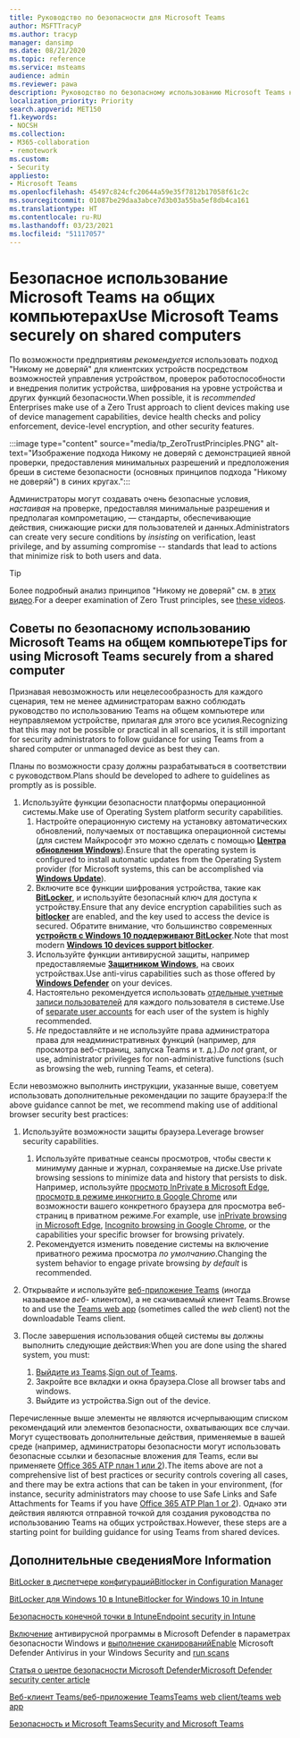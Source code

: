```yaml
---
title: Руководство по безопасности для Microsoft Teams
author: MSFTTracyP
ms.author: tracyp
manager: dansimp
ms.date: 08/21/2020
ms.topic: reference
ms.service: msteams
audience: admin
ms.reviewer: pawa
description: Руководство по безопасному использованию Microsoft Teams на общем компьютере рабочего места.
localization_priority: Priority
search.appverid: MET150
f1.keywords:
- NOCSH
ms.collection:
- M365-collaboration
- remotework
ms.custom:
- Security
appliesto:
- Microsoft Teams
ms.openlocfilehash: 45497c824cfc20644a59e35f7812b17058f61c2c
ms.sourcegitcommit: 01087be29daa3abce7d3b03a55ba5ef8db4ca161
ms.translationtype: HT
ms.contentlocale: ru-RU
ms.lasthandoff: 03/23/2021
ms.locfileid: "51117057"
---
```

# <a name="use-microsoft-teams-securely-on-shared-computers"></a><span data-ttu-id="13694-103">Безопасное использование Microsoft Teams на общих компьютерах</span><span class="sxs-lookup"><span data-stu-id="13694-103">Use Microsoft Teams securely on shared computers</span></span>

<span data-ttu-id="13694-104">По возможности предприятиям *рекомендуется* использовать подход "Никому не доверяй" для клиентских устройств посредством возможностей управления устройством, проверок работоспособности и внедрения политик устройства, шифрования на уровне устройства и других функций безопасности.</span><span class="sxs-lookup"><span data-stu-id="13694-104">When possible, it is *recommended* Enterprises make use of a Zero Trust approach to client devices making use of device management capabilities, device health checks and policy enforcement, device-level encryption, and other security features.</span></span>

:::image type="content" source="media/tp_ZeroTrustPrinciples.PNG" alt-text="Изображение подхода Никому не доверяй c демонстрацией явной проверки, предоставления минимальных разрешений и предположения бреши в системе безопасности (основных принципов подхода "Никому не доверяй") в синих кругах.":::

<span data-ttu-id="13694-106">Администраторы могут создавать очень безопасные условия, *настаивая* на проверке, предоставляя минимальные разрешения и предполагая компрометацию, — стандарты, обеспечивающие действия, снижающие риски для пользователей и данных.</span><span class="sxs-lookup"><span data-stu-id="13694-106">Administrators can create very secure conditions by *insisting* on verification, least privilege, and by assuming compromise -- standards that lead to actions that minimize risk to both users and data.</span></span>

> [!TIP]
> <span data-ttu-id="13694-107">Более подробный анализ принципов "Никому не доверяй" см. в [этих видео](/security/ciso-workshop/ciso-workshop-module-3#part-2-zero-trust-definition-and-models-1537).</span><span class="sxs-lookup"><span data-stu-id="13694-107">For a deeper examination of Zero Trust principles, see [these videos](/security/ciso-workshop/ciso-workshop-module-3#part-2-zero-trust-definition-and-models-1537).</span></span>

## <a name="tips-for-using-microsoft-teams-securely-from-a-shared-computer"></a><span data-ttu-id="13694-108">Советы по безопасному использованию Microsoft Teams на общем компьютере</span><span class="sxs-lookup"><span data-stu-id="13694-108">Tips for using Microsoft Teams securely from a shared computer</span></span>

<span data-ttu-id="13694-109">Признавая невозможность или нецелесообразность для каждого сценария, тем не менее администраторам важно соблюдать руководство по использованию Teams на общем компьютере или неуправляемом устройстве, прилагая для этого все усилия.</span><span class="sxs-lookup"><span data-stu-id="13694-109">Recognizing that this may not be possible or practical in all scenarios, it is still important for security administrators to follow guidance for using Teams from a shared computer or unmanaged device as best they can.</span></span>

<span data-ttu-id="13694-110">Планы по возможности сразу должны разрабатываться в соответствии с руководством.</span><span class="sxs-lookup"><span data-stu-id="13694-110">Plans should be developed to adhere to guidelines as promptly as is possible.</span></span>

1. <span data-ttu-id="13694-111">Используйте функции безопасности платформы операционной системы.</span><span class="sxs-lookup"><span data-stu-id="13694-111">Make use of Operating System platform security capabilities.</span></span>
    1. <span data-ttu-id="13694-112">Настройте операционную систему на установку автоматических обновлений, получаемых от поставщика операционной системы (для систем Майкрософт это можно сделать с помощью [**Центра обновления Windows**](https://support.microsoft.com/help/12373/windows-update-faq)).</span><span class="sxs-lookup"><span data-stu-id="13694-112">Ensure that the operating system is configured to install automatic updates from the Operating System provider (for Microsoft systems, this can be accomplished via [**Windows Update**](https://support.microsoft.com/help/12373/windows-update-faq)).</span></span> 
    1. <span data-ttu-id="13694-113">Включите все функции шифрования устройства, такие как [**BitLocker**](/windows/security/information-protection/bitlocker/bitlocker-overview), и используйте безопасный ключ для доступа к устройству.</span><span class="sxs-lookup"><span data-stu-id="13694-113">Ensure that any device encryption capabilities such as [**bitlocker**](/windows/security/information-protection/bitlocker/bitlocker-overview) are enabled, and the key used to access the device is secured.</span></span>  <span data-ttu-id="13694-114">Обратите внимание, что большинство современных [**устройств с Windows 10 поддерживают BitLocker**](/windows/security/information-protection/bitlocker/bitlocker-device-encryption-overview-windows-10).</span><span class="sxs-lookup"><span data-stu-id="13694-114">Note that most modern [**Windows 10 devices support bitlocker**](/windows/security/information-protection/bitlocker/bitlocker-device-encryption-overview-windows-10).</span></span> 
    1. <span data-ttu-id="13694-115">Используйте функции антивирусной защиты, например предоставляемые [**Защитником Windows**](/windows/security/threat-protection/microsoft-defender-antivirus/microsoft-defender-antivirus-in-windows-10), на своих устройствах.</span><span class="sxs-lookup"><span data-stu-id="13694-115">Use anti-virus capabilities such as those offered by [**Windows Defender**](/windows/security/threat-protection/microsoft-defender-antivirus/microsoft-defender-antivirus-in-windows-10) on your devices.</span></span>
    1. <span data-ttu-id="13694-116">Настоятельно рекомендуется использовать [отдельные учетные записи пользователей](https://support.microsoft.com/help/4026923/windows-10-create-a-local-user-or-administrator-account) для каждого пользователя в системе.</span><span class="sxs-lookup"><span data-stu-id="13694-116">Use of [separate user accounts](https://support.microsoft.com/help/4026923/windows-10-create-a-local-user-or-administrator-account) for each user of the system is highly recommended.</span></span>
    1. <span data-ttu-id="13694-117">*Не* предоставляйте и не используйте права администратора права для неадминистративных функций (например, для просмотра веб-страниц, запуска Teams и т. д.).</span><span class="sxs-lookup"><span data-stu-id="13694-117">*Do not* grant, or use, administrator privileges for non-administrative functions (such as browsing the web, running Teams, et cetera).</span></span>

<span data-ttu-id="13694-118">Если невозможно выполнить инструкции, указанные выше, советуем использовать дополнительные рекомендации по защите браузера:</span><span class="sxs-lookup"><span data-stu-id="13694-118">If the above guidance cannot be met, we recommend making use of additional browser security best practices:</span></span>

1. <span data-ttu-id="13694-119">Используйте возможности защиты браузера.</span><span class="sxs-lookup"><span data-stu-id="13694-119">Leverage browser security capabilities.</span></span>
    1. <span data-ttu-id="13694-120">Используйте приватные сеансы просмотров, чтобы свести к минимуму данные и журнал, сохраняемые на диске.</span><span class="sxs-lookup"><span data-stu-id="13694-120">Use private browsing sessions to minimize data and history that persists to disk.</span></span> <span data-ttu-id="13694-121">Например, используйте [просмотр InPrivate в Microsoft Edge](https://support.microsoft.com/help/4533513/microsoft-edge-browse-inprivate), [просмотр в режиме инкогнито в Google Chrome](https://support.google.com/chrome/answer/95464?co=GENIE.Platform%3DDesktop&hl=en) или возможности вашего конкретного браузера для просмотра веб-страниц в приватном режиме.</span><span class="sxs-lookup"><span data-stu-id="13694-121">For example, use [inPrivate browsing in Microsoft Edge](https://support.microsoft.com/help/4533513/microsoft-edge-browse-inprivate), [Incognito browsing in Google Chrome](https://support.google.com/chrome/answer/95464?co=GENIE.Platform%3DDesktop&hl=en), or the capabilities your specific browser for browsing privately.</span></span> 
    1. <span data-ttu-id="13694-122">Рекомендуется изменить поведение системы на включение приватного режима просмотра *по умолчанию*.</span><span class="sxs-lookup"><span data-stu-id="13694-122">Changing the system behavior to engage private browsing *by default* is recommended.</span></span> 

2. <span data-ttu-id="13694-123">Открывайте и используйте [веб-приложение Teams](https://teams.microsoft.com) (иногда называемое *веб-* клиентом), а не скачиваемый клиент Teams.</span><span class="sxs-lookup"><span data-stu-id="13694-123">Browse to and use the [Teams web app](https://teams.microsoft.com) (sometimes called the *web* client) not the downloadable Teams client.</span></span>

3. <span data-ttu-id="13694-124">После завершения использования общей системы вы должны выполнить следующие действия:</span><span class="sxs-lookup"><span data-stu-id="13694-124">When you are done using the shared system, you must:</span></span> 
    1. <span data-ttu-id="13694-125">[Выйдите из Teams](https://support.microsoft.com/office/sign-out-of-teams-a6d76e69-e1dd-4bc4-8e5f-04ba48384487).</span><span class="sxs-lookup"><span data-stu-id="13694-125">[Sign out of Teams](https://support.microsoft.com/office/sign-out-of-teams-a6d76e69-e1dd-4bc4-8e5f-04ba48384487).</span></span>
    1. <span data-ttu-id="13694-126">Закройте все вкладки и окна браузера.</span><span class="sxs-lookup"><span data-stu-id="13694-126">Close all browser tabs and windows.</span></span>
    1. <span data-ttu-id="13694-127">Выйдите из устройства.</span><span class="sxs-lookup"><span data-stu-id="13694-127">Sign out of the device.</span></span>

<span data-ttu-id="13694-128">Перечисленные выше элементы не являются исчерпывающим списком рекомендаций или элементов безопасности, охватывающих все случаи. Могут существовать дополнительные действия, применяемые в вашей среде (например, администраторы безопасности могут использовать безопасные ссылки и безопасные вложения для Teams, если вы применяете [Office 365 ATP план 1 или 2](/microsoft-365/security/office-365-security/office-365-atp?view=o365-worldwide#office-365-atp-plan-1-and-plan-2)).</span><span class="sxs-lookup"><span data-stu-id="13694-128">The items above are not a comprehensive list of best practices or security controls covering all cases, and there may be extra actions that can be taken in your environment, (for instance, security administrators may choose to use Safe Links and Safe Attachments for Teams if you have [Office 365 ATP Plan 1 or 2](/microsoft-365/security/office-365-security/office-365-atp?view=o365-worldwide#office-365-atp-plan-1-and-plan-2)).</span></span> <span data-ttu-id="13694-129">Однако эти действия являются отправной точкой для создания руководства по использованию Teams на общих устройствах.</span><span class="sxs-lookup"><span data-stu-id="13694-129">However, these steps are a starting point for building guidance for using Teams from shared devices.</span></span>

## <a name="more-information"></a><span data-ttu-id="13694-130">Дополнительные сведения</span><span class="sxs-lookup"><span data-stu-id="13694-130">More Information</span></span>

[<span data-ttu-id="13694-131">BitLocker в диспетчере конфигураций</span><span class="sxs-lookup"><span data-stu-id="13694-131">Bitlocker in Configuration Manager</span></span>](/mem/configmgr/protect/deploy-use/bitlocker/deploy-management-agent)

[<span data-ttu-id="13694-132">BitLocker для Windows 10 в Intune</span><span class="sxs-lookup"><span data-stu-id="13694-132">Bitlocker for Windows 10 in Intune</span></span>](/mem/intune/protect/encrypt-devices)

[<span data-ttu-id="13694-133">Безопасность конечной точки в Intune</span><span class="sxs-lookup"><span data-stu-id="13694-133">Endpoint security in Intune</span></span>](/mem/intune/protect/endpoint-security)

<span data-ttu-id="13694-134">[Включение](/windows/security/threat-protection/microsoft-defender-antivirus/microsoft-defender-security-center-antivirus#ensure-microsoft-defender-antivirus-is-enabled-in-the-windows-security-app) антивирусной программы в Microsoft Defender в параметрах безопасности Windows и [выполнение сканирований](/windows/security/threat-protection/microsoft-defender-antivirus/microsoft-defender-security-center-antivirus#run-a-scan-with-the-windows-security-app)</span><span class="sxs-lookup"><span data-stu-id="13694-134">[Enable](/windows/security/threat-protection/microsoft-defender-antivirus/microsoft-defender-security-center-antivirus#ensure-microsoft-defender-antivirus-is-enabled-in-the-windows-security-app) Microsoft Defender Antivirus in your Windows Security and [run scans](/windows/security/threat-protection/microsoft-defender-antivirus/microsoft-defender-security-center-antivirus#run-a-scan-with-the-windows-security-app)</span></span>

[<span data-ttu-id="13694-135">Статья о центре безопасности Microsoft Defender</span><span class="sxs-lookup"><span data-stu-id="13694-135">Microsoft Defender security center article</span></span>](/windows/security/threat-protection/microsoft-defender-antivirus/microsoft-defender-security-center-antivirus)

[<span data-ttu-id="13694-136">Веб-клиент Teams/веб-приложение Teams</span><span class="sxs-lookup"><span data-stu-id="13694-136">Teams web client/teams web app</span></span>](./get-clients.md#web-client)

[<span data-ttu-id="13694-137">Безопасность и Microsoft Teams</span><span class="sxs-lookup"><span data-stu-id="13694-137">Security and Microsoft Teams</span></span>](./teams-security-guide.md)